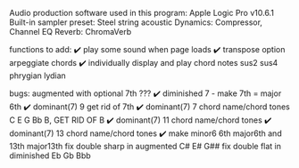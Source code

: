 Audio production software used in this program:
    Apple Logic Pro v10.6.1
        Built-in sampler preset: Steel string acoustic
        Dynamics: Compressor, Channel EQ
        Reverb: ChromaVerb

functions to add:
 ✔️ play some sound when page loads
 ✔️ transpose option
  arpeggiate chords
 ✔️ individually display and play chord notes
  sus2
  sus4
  phrygian
  lydian

bugs:
    augmented with optional 7th ???
  ✔️ diminished 7 - make 7th = major 6th 
  ✔️ dominant(7) 9 get rid of 7th
  ✔️ dominant(7) 7 chord name/chord tones C E G Bb B, GET RID OF B
  ✔️ dominant(7) 11 chord name/chord tones 
  ✔️  dominant(7) 13 chord name/chord tones 
  ✔️ make minor6 6th major6th and 13th major13th
    fix double sharp in augmented C# E# G##
    fix double flat in diminished Eb Gb Bbb


